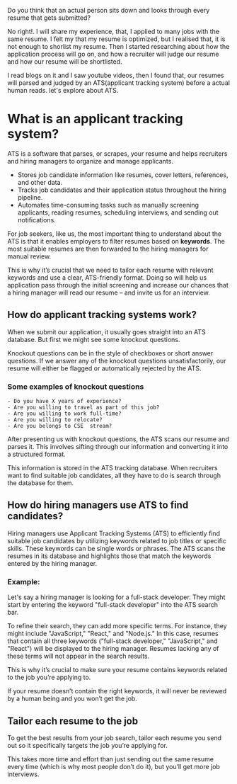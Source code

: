 
Do you think that an actual person sits down and looks through every resume that gets submitted?

No right!. I will share my experience, that, I applied to many jobs with the same resume. I felt my that my resume is optimized, but I realised that, it is not enough to shorlist my resume. Then I started researching about how the application process will go on, and how a recruiter will judge our resume and how our resume will be shortlisted.

I read blogs on it and I saw youtube videos, then I found that, our resumes will parsed and judged by an ATS(applicant tracking system) before a actual human reads. let's explore about ATS. 


# What is an applicant tracking system?

ATS is a software that parses, or scrapes, your resume and helps recruiters and hiring managers to organize and manage applicants.

- Stores job candidate information like resumes, cover letters, references, and other data.
- Tracks job candidates and their application status throughout the hiring pipeline.
- Automates time-consuming tasks such as manually screening applicants, reading resumes, scheduling interviews, and sending out notifications.

For job seekers, like us, the most important thing to understand about the ATS is that it enables employers to filter resumes based on **keywords**. The most suitable resumes are then forwarded to the hiring managers for manual review.

This is why it’s crucial that we need to tailor each resume with relevant keywords and use a clear, ATS-friendly format. Doing so will help us application pass through the initial screening and increase our chances that a hiring manager will read our resume – and invite us for an interview.

## How do applicant tracking systems work?

When we submit our application, it usually goes straight into an ATS database. But first we might see some knockout questions.

Knockout questions can be in the style of checkboxes or short answer questions. If we answer any of the knockout questions unsatisfactorily, our resume will either be flagged or automatically rejected by the ATS.

### Some examples of knockout questions

    - Do you have X years of experience?
    - Are you willing to travel as part of this job? 
    - Are you willing to work full-time?
    - Are you willing to relocate?
    - Are you belongs to CSE  stream?

After presenting us with knockout questions, the ATS scans our resume and parses it. This involves sifting through our information and converting it into a structured format.

This information is stored in the ATS tracking database. When recruiters want to find suitable job candidates, all they have to do is search through the database for them.

## How do hiring managers use ATS to find candidates?


Hiring managers use Applicant Tracking Systems (ATS) to efficiently find suitable job candidates by utilizing keywords related to job titles or specific skills. These keywords can be single words or phrases. The ATS scans the resumes in its database and highlights those that match the keywords entered by the hiring manager.

### Example:

Let's say a hiring manager is looking for a full-stack developer. They might start by entering the keyword "full-stack developer" into the ATS search bar.

To refine their search, they can add more specific terms. For instance, they might include "JavaScript," "React," and "Node.js." In this case, resumes that contain all three keywords ("full-stack developer," "JavaScript," and "React") will be displayed to the hiring manager. Resumes lacking any of these terms will not appear in the search results.


This is why it’s crucial to make sure your resume contains keywords related to the job you’re applying to.

If your resume doesn’t contain the right keywords, it will never be reviewed by a human being and you won’t get the job.


## Tailor each resume to the job
To get the best results from your job search, tailor each resume you send out so it specifically targets the job you’re applying for.

This takes more time and effort than just sending out the same resume every time (which is why most people don’t do it), but you’ll get more job interviews.





